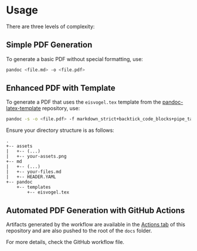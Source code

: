 # Usage

There are three levels of complexity:

## Simple PDF Generation

To generate a basic PDF without special formatting, use:

```bash
pandoc <file.md> -o <file.pdf>
```

## Enhanced PDF with Template

To generate a PDF that uses the `eisvogel.tex` template from the [pandoc-latex-template](https://github.com/Wandmalfarbe/pandoc-latex-template) repository, use:

```bash
pandoc -s -o <file.pdf> -f markdown_strict+backtick_code_blocks+pipe_tables+auto_identifiers+yaml_metadata_block+implicit_figures+table_captions+footnotes+smart+escaped_line_breaks+header_attributes --data-dir=pandoc --template eisvogel.tex --toc --listings --columns=50 --number-sections --dpi=300 --pdf-engine=xelatex -M date="$(date +%Y-%m-%d)" md/HEADER.YAML md/*.md
```

Ensure your directory structure is as follows:

```plaintext
.
+-- assets
|   +-- (...)
|   +-- your-assets.png
+-- md
|   +-- (...)
|   +-- your-files.md
|   +-- HEADER.YAML
+-- pandoc
    +-- templates
        +-- eisvogel.tex
```

## Automated PDF Generation with GitHub Actions

Artifacts generated by the workflow are available in the [Actions tab](https://github.com/Nishogi/pdf-from-markdown/actions) of this repository and are also pushed to the root of the `docs` folder.

For more details, check the GitHub workflow file.
